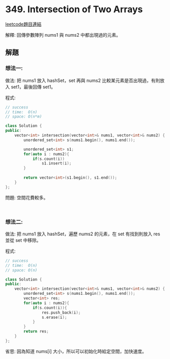 # 349. Intersection of Two Arrays

[leetcode題目連結](https://leetcode.com/problems/intersection-of-two-arrays/submissions/)

解釋: 回傳參數陣列 nums1 與 nums2 中都出現過的元素。

## 解題

### 想法一:

做法: 把 nums1 放入 hashSet，set 再與 nums2 比較某元素是否出現過，有則放入 set1，最後回傳 set1。

程式:

```c++
// success
// time:  O(n)
// space: O(n*m)

class Solution {
public:
    vector<int> intersection(vector<int>& nums1, vector<int>& nums2) {
        unordered_set<int> s(nums1.begin(), nums1.end());

        unordered_set<int> s1;
        for(auto i : nums2){
            if(s.count(i))
                s1.insert(i);
        }
        
        return vector<int>(s1.begin(), s1.end());
    }
};
```

問題: 空間花費較多。

<br/>

### 想法二:

做法: 把 nums1 放入 hashSet，遍歷 nums2 的元素，在 set 有找到則放入 res 並從 set 中移除。

程式:

```c++
// success
// time:  O(n)
// space: O(n)

class Solution {
public:
    vector<int> intersection(vector<int>& nums1, vector<int>& nums2) {
        unordered_set<int> s(nums1.begin(), nums1.end());
        vector<int> res;
        for(auto i : nums2){
            if(s.count(i)){
                res.push_back(i);
                s.erase(i);
            }
        }
        return res;
    }
};
```

省思: 因為知道 nums[i] 大小，所以可以初始化時給定空間，加快速度。

<br/>

<!--
### 網路解一:

```c++

```
-->
